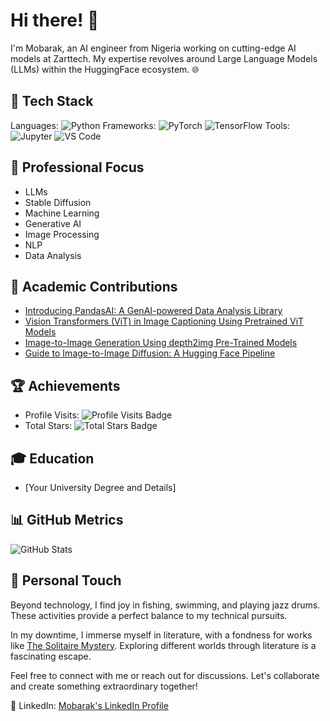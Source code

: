 # Hi there! 👋

I'm Mobarak, an AI engineer from Nigeria working on cutting-edge AI models at Zarttech. My expertise revolves around Large Language Models (LLMs) within the HuggingFace ecosystem. 🌐

## 🔧 Tech Stack
Languages: ![Python](https://img.shields.io/badge/-Python-3776AB?style=flat-square&logo=python&logoColor=white)
Frameworks: ![PyTorch](https://img.shields.io/badge/-PyTorch-EE4C2C?style=flat-square&logo=pytorch&logoColor=white) ![TensorFlow](https://img.shields.io/badge/-TensorFlow-FF6F00?style=flat-square&logo=tensorflow&logoColor=white)
Tools: ![Jupyter](https://img.shields.io/badge/-Jupyter-F37626?style=flat-square&logo=jupyter&logoColor=white) ![VS Code](https://img.shields.io/badge/-VS%20Code-007ACC?style=flat-square&logo=visual-studio-code&logoColor=white)

## 🚀 Professional Focus
- LLMs
- Stable Diffusion
- Machine Learning
- Generative AI
- Image Processing
- NLP
- Data Analysis

## 📝 Academic Contributions
- [Introducing PandasAI: A GenAI-powered Data Analysis Library](https://www.analyticsvidhya.com/blog/2023/07/pandasai-a-genai-powered-data-analysis-library/)
- [Vision Transformers (ViT) in Image Captioning Using Pretrained ViT Models](https://www.analyticsvidhya.com/blog/2023/06/vision-transformers/)
- [Image-to-Image Generation Using depth2img Pre-Trained Models](https://www.analyticsvidhya.com/blog/2023/05/image-to-image-generation-using-depth2img-pre-trained-models/)
- [Guide to Image-to-Image Diffusion: A Hugging Face Pipeline](https://www.analyticsvidhya.com/blog/2023/05/how-to-generate-images-using-stable-diffusion/)

## 🏆 Achievements
- Profile Visits: ![Profile Visits Badge](https://badges.pufler.dev/visits/inuwamobarak/inuwamobarak?color=black&logo=github)
- Total Stars: ![Total Stars Badge](https://badges.pufler.dev/stars/inuwamobarak/inuwamobarak?color=black&logo=github)

## 🎓 Education
- [Your University Degree and Details]

## 📊 GitHub Metrics
![GitHub Stats](https://github-readme-stats.vercel.app/api?username=inuwamobarak&show_icons=true&count_private=true&hide=prs,issues,contribs&theme=dark)

## 🌟 Personal Touch 
Beyond technology, I find joy in fishing, swimming, and playing jazz drums. These activities provide a perfect balance to my technical pursuits.

In my downtime, I immerse myself in literature, with a fondness for works like [The Solitaire Mystery](https://en.wikipedia.org/wiki/The_Solitaire_Mystery). Exploring different worlds through literature is a fascinating escape.

Feel free to connect with me or reach out for discussions. Let's collaborate and create something extraordinary together!

💼 LinkedIn: [Mobarak's LinkedIn Profile](https://www.linkedin.com/in/inuwamobarak/)
